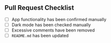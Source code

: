 ## Pull Request Checklist

- [ ] App functionality has been confirmed manually
- [ ] Dark mode has been checked manually
- [ ] Excessive comments have been removed
- [ ] `README.md` has been updated
